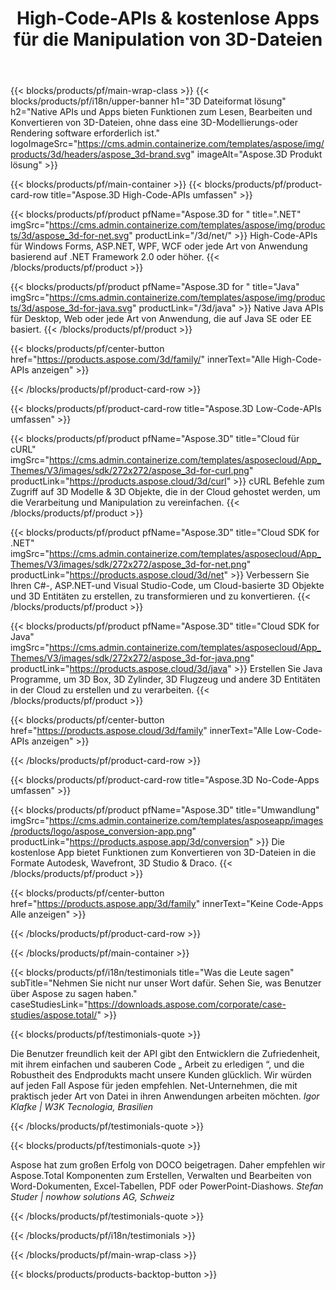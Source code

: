 ﻿---
title: High-Code-APIs & kostenlose Apps für die Manipulation von 3D-Dateien 
weight: 1460
url: /de/
description: Erstellen Sie 3D Dateien bearbeiten und konvertieren. Keine 3D Modellierung software erforderlich. Arbeiten Sie mit Geometrie, Szenen hierarchie, Teilen oder Split-Maschen, Animieren Sie Objekte, Fügen Sie eine Ziel kamera hinzu.
google_site_verification: pJzfspWbY9hmASAU3ozD0x1YVIt8rcjsmkvNtlT8jsM
---
{{< blocks/products/pf/main-wrap-class >}}
{{< blocks/products/pf/i18n/upper-banner h1="3D Dateiformat lösung" h2="Native APIs und Apps bieten Funktionen zum Lesen, Bearbeiten und Konvertieren von 3D-Dateien, ohne dass eine 3D-Modellierungs-oder Rendering software erforderlich ist." logoImageSrc="https://cms.admin.containerize.com/templates/aspose/img/products/3d/headers/aspose_3d-brand.svg" imageAlt="Aspose.3D Produkt lösung" >}}

{{< blocks/products/pf/main-container >}}
{{< blocks/products/pf/product-card-row title="Aspose.3D High-Code-APIs umfassen" >}}

{{< blocks/products/pf/product pfName="Aspose.3D for " title=".NET" imgSrc="https://cms.admin.containerize.com/templates/aspose/img/products/3d/aspose_3d-for-net.svg" productLink="/3d/net/" >}}
High-Code-APIs für Windows Forms, ASP.NET, WPF, WCF oder jede Art von Anwendung basierend auf .NET Framework 2.0 oder höher.
{{< /blocks/products/pf/product >}}

{{< blocks/products/pf/product pfName="Aspose.3D for " title="Java" imgSrc="https://cms.admin.containerize.com/templates/aspose/img/products/3d/aspose_3d-for-java.svg" productLink="/3d/java" >}}
Native Java APIs für Desktop, Web oder jede Art von Anwendung, die auf Java SE oder EE basiert.
{{< /blocks/products/pf/product >}}

{{< blocks/products/pf/center-button href="https://products.aspose.com/3d/family/" innerText="Alle High-Code-APIs anzeigen" >}}

{{< /blocks/products/pf/product-card-row >}}

{{< blocks/products/pf/product-card-row title="Aspose.3D Low-Code-APIs umfassen" >}}

{{< blocks/products/pf/product pfName="Aspose.3D" title="Cloud für cURL" imgSrc="https://cms.admin.containerize.com/templates/asposecloud/App_Themes/V3/images/sdk/272x272/aspose_3d-for-curl.png" productLink="https://products.aspose.cloud/3d/curl" >}}
cURL Befehle zum Zugriff auf 3D Modelle & 3D Objekte, die in der Cloud gehostet werden, um die Verarbeitung und Manipulation zu vereinfachen.
{{< /blocks/products/pf/product >}}

{{< blocks/products/pf/product pfName="Aspose.3D" title="Cloud SDK for .NET" imgSrc="https://cms.admin.containerize.com/templates/asposecloud/App_Themes/V3/images/sdk/272x272/aspose_3d-for-net.png" productLink="https://products.aspose.cloud/3d/net" >}}
Verbessern Sie Ihren C#-, ASP.NET-und Visual Studio-Code, um Cloud-basierte 3D Objekte und 3D Entitäten zu erstellen, zu transformieren und zu konvertieren.
{{< /blocks/products/pf/product >}}

{{< blocks/products/pf/product pfName="Aspose.3D" title="Cloud SDK for Java" imgSrc="https://cms.admin.containerize.com/templates/asposecloud/App_Themes/V3/images/sdk/272x272/aspose_3d-for-java.png" productLink="https://products.aspose.cloud/3d/java" >}}
Erstellen Sie Java Programme, um 3D Box, 3D Zylinder, 3D Flugzeug und andere 3D Entitäten in der Cloud zu erstellen und zu verarbeiten.
{{< /blocks/products/pf/product >}}

{{< blocks/products/pf/center-button href="https://products.aspose.cloud/3d/family" innerText="Alle Low-Code-APIs anzeigen" >}}

{{< /blocks/products/pf/product-card-row >}}

{{< blocks/products/pf/product-card-row title="Aspose.3D No-Code-Apps umfassen" >}}

{{< blocks/products/pf/product pfName="Aspose.3D" title="Umwandlung" imgSrc="https://cms.admin.containerize.com/templates/asposeapp/images/products/logo/aspose_conversion-app.png" productLink="https://products.aspose.app/3d/conversion" >}}
Die kostenlose App bietet Funktionen zum Konvertieren von 3D-Dateien in die Formate Autodesk, Wavefront, 3D Studio & Draco.
{{< /blocks/products/pf/product >}}

{{< blocks/products/pf/center-button href="https://products.aspose.app/3d/family" innerText="Keine Code-Apps Alle anzeigen" >}}

{{< /blocks/products/pf/product-card-row >}}

{{< /blocks/products/pf/main-container >}}

{{< blocks/products/pf/i18n/testimonials title="Was die Leute sagen" subTitle="Nehmen Sie nicht nur unser Wort dafür. Sehen Sie, was Benutzer über Aspose zu sagen haben." caseStudiesLink="https://downloads.aspose.com/corporate/case-studies/aspose.total/" >}}

{{< blocks/products/pf/testimonials-quote >}}
<p class="first">
 Die Benutzer freundlich keit der API gibt den Entwicklern die Zufriedenheit, mit ihrem einfachen und sauberen Code „ Arbeit zu erledigen “, und die Robustheit des Endprodukts macht unsere Kunden glücklich. Wir würden auf jeden Fall Aspose für jeden empfehlen. Net-Unternehmen, die mit praktisch jeder Art von Datei in ihren Anwendungen arbeiten möchten.
 <em>
  Igor Klafke | W3K Tecnologia, Brasilien
 </em>
</p>

{{< /blocks/products/pf/testimonials-quote >}}

{{< blocks/products/pf/testimonials-quote >}}
<p class="second">
 Aspose hat zum großen Erfolg von DOCO beigetragen. Daher empfehlen wir Aspose.Total Komponenten zum Erstellen, Verwalten und Bearbeiten von Word-Dokumenten, Excel-Tabellen, PDF oder PowerPoint-Diashows.
 <em>
  Stefan Studer | nowhow solutions AG, Schweiz
 </em>
</p>

{{< /blocks/products/pf/testimonials-quote >}}

{{< /blocks/products/pf/i18n/testimonials >}}

{{< /blocks/products/pf/main-wrap-class >}}

{{< blocks/products/products-backtop-button >}}